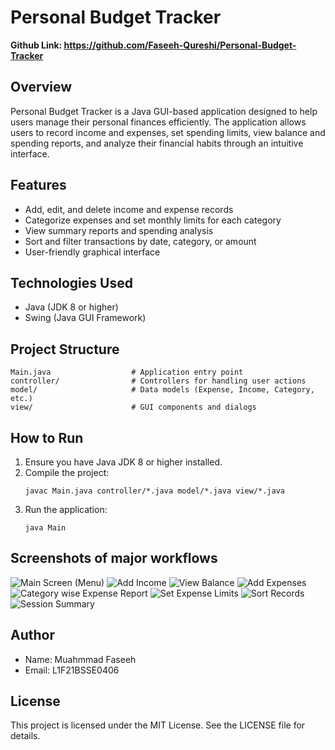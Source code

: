 # Personal Budget Tracker

   **Github Link: https://github.com/Faseeh-Qureshi/Personal-Budget-Tracker**
   
## Overview
Personal Budget Tracker is a Java GUI-based application designed to help users manage their personal finances efficiently. The application allows users to record income and expenses, set spending limits, view balance and spending reports, and analyze their financial habits through an intuitive interface.

## Features
- Add, edit, and delete income and expense records
- Categorize expenses and set monthly limits for each category
- View summary reports and spending analysis
- Sort and filter transactions by date, category, or amount
- User-friendly graphical interface

## Technologies Used
- Java (JDK 8 or higher)
- Swing (Java GUI Framework)

## Project Structure
```
Main.java                  # Application entry point
controller/                # Controllers for handling user actions
model/                     # Data models (Expense, Income, Category, etc.)
view/                      # GUI components and dialogs
```

## How to Run
1. Ensure you have Java JDK 8 or higher installed.
2. Compile the project:
   ```
   javac Main.java controller/*.java model/*.java view/*.java
   ```
3. Run the application:
   ```
   java Main
   ```

## Screenshots of major workflows

![Main Screen (Menu)](image.png)
![Add Income](image-1.png)
![View Balance](image-2.png)
![Add Expenses](image-3.png)
![Category wise Expense Report](image-4.png)
![Set Expense Limits](image-5.png)
![Sort Records](image-6.png)
![Session Summary](image-7.png)

## Author
- Name: Muahmmad Faseeh
- Email: L1F21BSSE0406

## License
This project is licensed under the MIT License. See the LICENSE file for details.

